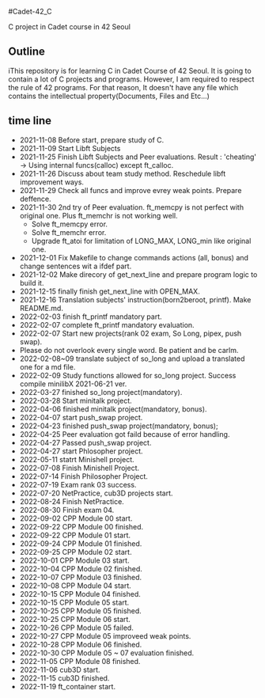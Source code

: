 #Cadet-42_C

C project in Cadet course in 42 Seoul

## Outline

iThis repository is for learning C in Cadet Course of 42 Seoul.
It is going to contain a lot of C projects and programs.
However, I am required to respect the rule of 42 programs.
For that reason, It doesn't have any file which contains the intellectual property(Documents, Files and Etc...)

## time line

- 2021-11-08 Before start, prepare study of C.
- 2021-11-09 Start Libft Subjects
- 2021-11-25 Finish Libft Subjects and Peer evaluations.
  Result : 'cheating' -> Using internal funcs(calloc) except ft_calloc.
- 2021-11-26 Discuss about team study method. Reschedule libft improvement ways.
- 2021-11-29 Check all funcs and improve evrey weak points. Prepare deffence.
- 2021-11-30 2nd try of Peer evaluation. ft_memcpy is not perfect with original one. Plus ft_memchr is not working well.
  - Solve ft_memcpy error.
  - Solve ft_memchr error.
  - Upgrade ft_atoi for limitation of LONG_MAX, LONG_min like original one.
- 2021-12-01 Fix Makefile to change commands actions (all, bonus) and change sentences wit a ifdef part.
- 2021-12-02 Make direcory of get_next_line and prepare program logic to build it.
- 2021-12-15 finally finish get_next_line with OPEN_MAX.
- 2021-12-16 Translation subjects' instruction(born2beroot, printf). Make README.md.
- 2022-02-03 finish ft_printf mandatory part.
- 2022-02-07 complete ft_printf mandatory evaluation.
- 2022-02-07 Start new projects(rank 02 exam, So Long, pipex, push swap).
- Please do not overlook every single word. Be patient and be carlm.
- 2022-02-08~09 translate subject of so_long and upload a translated one for a md file.
- 2022-02-09 Study functions allowed for so_long project. Success compile minilibX 2021-06-21 ver.
- 2022-03-27 finished so_long project(mandatory).
- 2022-03-28 Start minitalk project.
- 2022-04-06 finished minitalk project(mandatory, bonus).
- 2022-04-07 start push_swap project.
- 2022-04-23 finished push_swap project(mandatory, bonus);
- 2022-04-25 Peer evaluation got faild because of error handling.
- 2022-04-27 Passed push_swap project.
- 2022-04-27 start Phlosopher project.
- 2022-05-11 statrt Minishell project.
- 2022-07-08 Finish Minishell Project.
- 2022-07-14 Finish Philosopher Project.
- 2022-07-19 Exam rank 03 success.
- 2022-07-20 NetPractice, cub3D projects start.
- 2022-08-24 Finish NetPractice.
- 2022-08-30 Finish exam 04.
- 2022-09-02 CPP Module 00 start.
- 2022-09-22 CPP Module 00 finished.
- 2022-09-22 CPP Module 01 start.
- 2022-09-24 CPP Module 01 finished.
- 2022-09-25 CPP Module 02 start.
- 2022-10-01 CPP Module 03 start.
- 2022-10-04 CPP Module 02 finished.
- 2022-10-07 CPP Module 03 finished.
- 2022-10-08 CPP Module 04 start.
- 2022-10-15 CPP Module 04 finished.
- 2022-10-15 CPP Module 05 start.
- 2022-10-25 CPP Module 05 finished.
- 2022-10-25 CPP Module 06 start.
- 2022-10-26 CPP Module 05 failed.
- 2022-10-27 CPP Module 05 improveed weak points.
- 2022-10-28 CPP Module 06 finished.
- 2022-10-30 CPP Module 05 ~ 07 evaluation finished.
- 2022-11-05 CPP Module 08 finished.
- 2022-11-06 cub3D start.
- 2022-11-15 cub3D finished.
- 2022-11-19 ft_container start.
